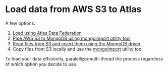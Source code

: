 # Load data from AWS S3 to Atlas

A few options:

1. [Load using Atlas Data Federation](s3_to_cluster_via_data_federation)
2. [Pipe AWS S3 to MongoDB using mongoimport utility tool](s3_to_cluster_via_awscli_pipe_mongoimport)
3. [Read files from S3 and insert them using the MongoDB driver](s3_to_cluster_via_driver)
4. Copy files from S3 locally and use the [mongoimport](https://www.mongodb.com/docs/database-tools/mongoimport/) utility tool

To load your data efficiently, paralellize/multi-thread the process regardless of which option you decide to use.